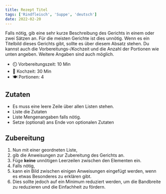 ```yaml
---
title: Rezept Titel
tags: ['Rindfleisch', 'Suppe', 'deutsch']
date: 2022-02-20
---
```


Falls nötig, gib eine sehr kurze Beschreibung des Gerichts in einem oder zwei Sätzen an.
Für die meisten Gerichte ist dies unnötig.
Wenn es ein Titelbild dieses Gerichts gibt, sollte es über diesem Absatz stehen.
Du kannst auch die Vorbereitungs-/Kochzeit und die Anzahl der Portionen wie unten angeben.
Weitere Angaben sind auch möglich.

- ⏲️ Vorbereitungszeit: 10 Min
- 🍳 Kochzeit: 30 Min
- 🍽️ Portionen: 4

## Zutaten

- Es muss eine leere Zeile über allen Listen stehen.
- Liste die Zutaten
- Liste Mengenangaben falls nötig.
- Setze (optional) ans Ende von optionalen Zutaten

## Zubereitung

1. Nun mit einer geordneten Liste,
2. gib die Anweisungen zur Zubereitung des Gerichts an.
3. Füge **keine** unnötigen Leerzeilen zwischen den Elementen ein.
4. Falls nötig,
5. kann ein Bild zwischen einigen Anweisungen eingefügt werden, wenn es etwas Besonderes zu erklären gibt.
6. Dies sollte jedoch auf ein Minimum reduziert werden, um die Bandbreite zu reduzieren und die Einfachheit zu fördern.